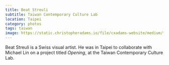 ```yaml
---
title: Beat Streuli
subtitle: Taiwan Contemporary Culture Lab
location: Taipei
category: photos
tags: taiwan
image: https://static.christopheradams.io/file/cxadams-website/medium/flickr/4915/45821354671_b07269fb6f_k.jpg
---
```


Beat Streuli is a Swiss visual artist. He was in Taipei to collaborate
with Michael Lin on a project titled *Opening*, at the Taiwan
Contemporary Culture Lab.
